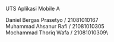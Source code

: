 UTS Aplikasi Mobile A

Daniel Bergas Prasetyo / 21081010167\
Muhammad Ahsanur Rafi / 21081010305\
Mochammad Thoriq Wafa / 21081010309\
